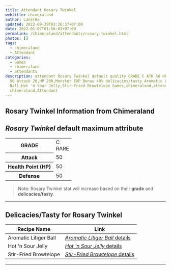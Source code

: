 ```yaml
---
title: Attendant Rosary Twinkel
webtitle: chimeraland
author: L3n4r0x
updated: 2022-09-29T03:26:37+07:00
date: 2022-01-07T01:56:03+07:00
permalink: /chimeraland/attendants/rosary-twinkel.html
photos: []
tags:
  - chimeraland
  - Attendant
categories:
  - Games
  - chimeraland
  - attendants
description: attendant Rosary Twinkel default quality GRADE C ATK 50 HP 50 DEF
  50 Attack 20,HP 200,Monster EXP Bonus 40% delicacies/tasty Aromatic Litiger
  Ball,Hot 'n Sour Jelly,Stir-Fried Browtelope Games,chimeraland,attendants
  chimeraland,Attendant
---
```


<link
  rel="stylesheet"
  href="https://rawcdn.githack.com/dimaslanjaka/Web-Manajemen/870a349/css/bootstrap-5-3-0-alpha3-wrapper.css"
/>
<section id="bootstrap-wrapper">
  <h2>Rosary Twinkel Information from Chimeraland</h2>
  <h2 id="attribute"><i>Rosary Twinkel</i> default maximum attribute</h2>
  <div class="row">
    <div class="col mb-2">
      <div class="card bg-dark text-light">
        <div class="card-body">
          <table>
            <tr>
              <th>GRADE</th>
              <td>C <br /><span class="text-primary">RARE</span></td>
            </tr>
            <tr>
              <th>Attack</th>
              <td>50</td>
            </tr>
            <tr>
              <th>Health Point (HP)</th>
              <td>50</td>
            </tr>
            <tr>
              <th>Defense</th>
              <td>50</td>
            </tr>
          </table>
        </div>
      </div>
    </div>
  </div>
  <blockquote>
    Note: Rosary Twinkel stat will increase based on their <b>grade</b> and
    <b>delicacies/tasty</b>.
  </blockquote>
  <hr />
  <h2 id="delicacies">Delicacies/Tasty for Rosary Twinkel</h2>
  <div class="card">
    <div class="card-body">
      <div class="table-responsive">
        <table class="table table-striped table-dark">
          <thead>
            <tr>
              <th>Recipe Name</th>
              <th>Link</th>
            </tr>
          </thead>
          <tbody>
            <tr>
              <td>Aromatic Litiger Ball</td>
              <td>
                <a
                  href="#"
                  class="text-primary"
                  title="Click here to view recipe Aromatic Litiger Ball details"
                  ><i>Aromatic Litiger Ball</i> details</a
                >
              </td>
            </tr>
            <tr>
              <td>Hot &#x27;n Sour Jelly</td>
              <td>
                <a
                  href="https://www.webmanajemen.com/chimeraland/recipes/hot-n-sour-jelly.html"
                  class="text-primary"
                  title="Click here to view recipe Hot &#x27;n Sour Jelly details"
                  ><i>Hot &#x27;n Sour Jelly</i> details</a
                >
              </td>
            </tr>
            <tr>
              <td>Stir-Fried Browtelope</td>
              <td>
                <a
                  href="https://www.webmanajemen.com/chimeraland/recipes/stir-fried-browtelope.html"
                  class="text-primary"
                  title="Click here to view recipe Stir-Fried Browtelope details"
                  ><i>Stir-Fried Browtelope</i> details</a
                >
              </td>
            </tr>
          </tbody>
        </table>
      </div>
    </div>
  </div>
  <hr />
</section>